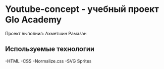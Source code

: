 # Youtube-concept - учебный проект Glo Academy
Проект выполнил: Ахметшин Рамазан
## Используемые технологии
-HTML
-CSS
-Normalize.css
-SVG Sprites
